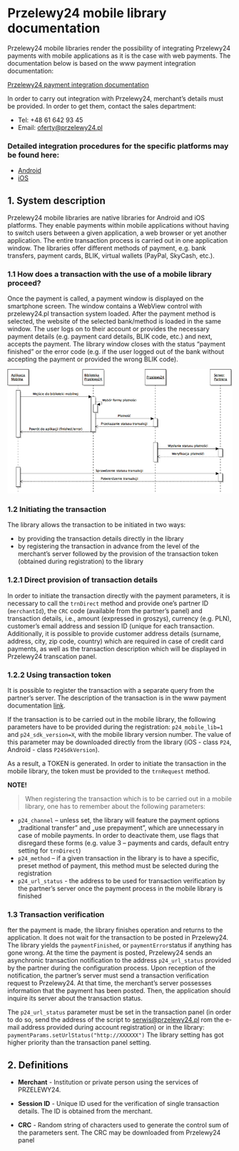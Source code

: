 # Przelewy24 mobile library documentation

Przelewy24 mobile libraries render the possibility of integrating Przelewy24 payments with mobile applications as it is the case with web payments. The documentation below is based on the www payment integration documentation:

[Przelewy24 payment integration documentation](https://www.przelewy24.pl/storage/app/media/pobierz/Instalacja/przelewy24_dokumentacja_3.2.pdf)

In order to carry out integration with Przelewy24, merchant’s details must be provided. In order to get them, contact the sales department:
- Tel: +48 61 642 93 45
- Email: <oferty@przelewy24.pl>

### Detailed integration procedures for the specific platforms may be found here:

- [Android](https://github.com/przelewy24/p24-mobile-lib-android)
- [iOS](https://github.com/przelewy24/p24-mobile-lib-ios)

## 1. System description

Przelewy24 mobile libraries are native libraries for Android and iOS platforms. They enable payments within mobile applications without having to switch users between a given application, a web browser or yet another application. The entire transaction process is carried out in one application window. The libraries offer different methods of payment, e.g. bank transfers, payment cards, BLIK, virtual wallets (PayPal, SkyCash, etc.).

### 1.1 How does a transaction with the use of a mobile library proceed?

Once the payment is called, a payment window is displayed on the smartphone screen. The window contains a WebView control with przelewy24.pl transaction system loaded. After the payment method is selected, the website of the selected bank/method is loaded in the same window. The user logs on to their account or provides the necessary payment details (e.g. payment card details, BLIK code, etc.) and next, accepts the payment. The library window closes with the status “payment finished” or the error code (e.g. if the user logged out of the bank without accepting the payment or provided the wrong BLIK code).

![](img/diagram1.png)

### 1.2 Initiating the transaction

The library allows the transaction to be initiated in two ways:

- by providing the transaction details directly in the library
- by registering the transaction in advance from the level of the merchant’s server followed by the provision of the transaction token (obtained during registration) to the library

### 1.2.1 Direct provision of transaction details

In order to initiate the transaction directly with the payment parameters, it is necessary to call the `trnDirect` method and provide one’s partner ID (`merchantId`), the `CRC` code (available from the partner’s panel) and transaction details, i.e., amount (expressed in groszys), currency (e.g. PLN), customer’s email address and session ID (unique for each transaction. Additionally, it is possible to provide customer address details (surname, address, city, zip code, country) which are required in case of credit card payments, as well as the transaction description which will be displayed in Przelewy24 transcation panel.

### 1.2.2 Using transaction token

It is possible to register the transaction with a separate query from the partner’s server. The description of the transaction is in the www payment documentation [link](https://www.przelewy24.pl/storage/app/media/pobierz/Instalacja/przelewy24_dokumentacja_3.2.pdf).

If the transaction is to be carried out in the mobile library, the following parameters have to be provided during the registration: `p24_mobile_lib=1` and `p24_sdk_version=X`, with the mobile library version number. The value of this parameter may be downloaded directly from the library (iOS - class `P24`, Android - class `P24SdkVersion`).

As a result, a TOKEN is generated. In order to initiate the transaction in the mobile library, the token must be provided to the `trnRequest` method.

**NOTE!**

 > When registering the transaction which is to be carried out in a mobile library, one has to remember about the following parameters:
- `p24_channel` – unless set, the library will feature the payment options „traditional transfer” and „use prepayment”, which are unnecessary in case of mobile payments. In order to deactivate them, use flags that disregard these forms (e.g. value 3 – payments and cards, default entry setting for `trnDirect`)
- `p24_method` – if a given transaction in the library is to have a specific, preset method of payment, this method must be selected during the registration
- `p24_url_status` -  the address to be used for transaction verification by the partner’s server once the payment process in the mobile library is finished

### 1.3 Transaction verification

fter the payment is made, the library finishes operation and returns to the application. It does not wait for the transaction to be posted in Przelewy24. The library yields the  `paymentFinished`, or `paymentError`status if anything has gone wrong. At the time the payment is posted, Przelewy24 sends an asynchronic transaction notification to the address `p24_url_status` provided by the partner during the configuration process. Upon reception of the notification, the partner’s server must send a transaction verification request to Przelewy24. At that time, the merchant’s server possesses information that the payment has been posted. Then, the application should inquire its server about the transaction status.   

The `p24_url_status` parameter must be set in the transaction panel (in order to do so, send the address of the script to  [serwis@przelewy24.pl](serwis@przelewy24.pl) rom the e-mail address provided during account registration) or in the library:
`paymentParams.setUrlStatus("http://XXXXXX")`
The library setting has got higher priority than the transaction panel setting.

## 2. Definitions

- **Merchant** - Institution or private person using the services of PRZELEWY24.

- **Session ID** - Unique ID used for the verification of single transaction details. The ID is obtained from the merchant.

- **CRC** - Random string of characters used to generate the control sum of the parameters sent. The CRC may be downloaded from Przelewy24 panel

